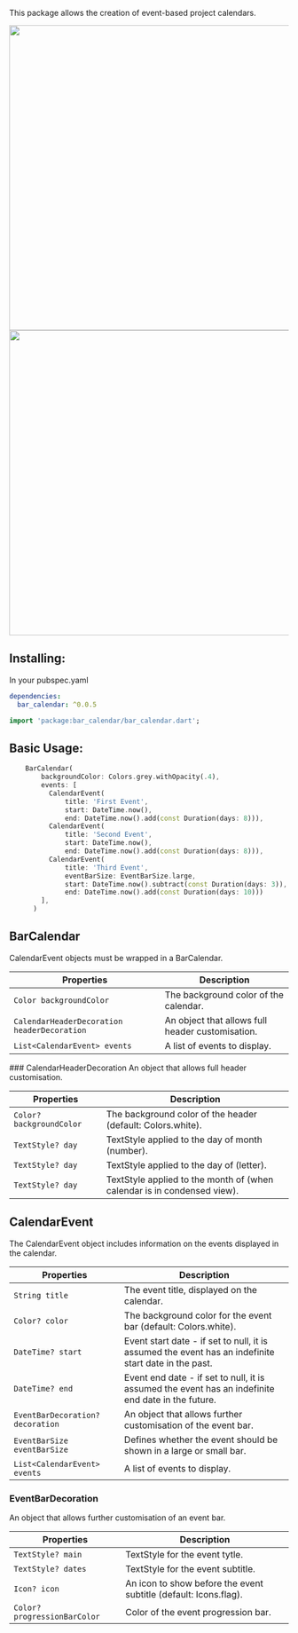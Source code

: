 <!-- 
This README describes the package. If you publish this package to pub.dev,
this README's contents appear on the landing page for your package.

For information about how to write a good package README, see the guide for
[writing package pages](https://dart.dev/guides/libraries/writing-package-pages). 

For general information about developing packages, see the Dart guide for
[creating packages](https://dart.dev/guides/libraries/create-library-packages)
and the Flutter guide for
[developing packages and plugins](https://flutter.dev/developing-packages). 
-->



This package allows the creation of event-based project calendars.

<img src="https://raw.githubusercontent.com/karimafas/bar-calendar/master/bar-calendar-snap.png" width="550"> 
<img src="https://raw.githubusercontent.com/karimafas/bar-calendar/master/bar-calendar-snap-blue.png" width="550">

## Installing:
In your pubspec.yaml
```yaml
dependencies:
  bar_calendar: ^0.0.5
```
```dart
import 'package:bar_calendar/bar_calendar.dart';
```

## Basic Usage:
```dart
    BarCalendar(
        backgroundColor: Colors.grey.withOpacity(.4),
        events: [
          CalendarEvent(
              title: 'First Event',
              start: DateTime.now(),
              end: DateTime.now().add(const Duration(days: 8))),
          CalendarEvent(
              title: 'Second Event',
              start: DateTime.now(),
              end: DateTime.now().add(const Duration(days: 8))),
          CalendarEvent(
              title: 'Third Event',
              eventBarSize: EventBarSize.large,
              start: DateTime.now().subtract(const Duration(days: 3)),
              end: DateTime.now().add(const Duration(days: 10)))
        ],
      )
```

## BarCalendar
CalendarEvent objects must be wrapped in a BarCalendar.

|  Properties  |   Description   |
|--------------|-----------------|
| `Color backgroundColor` | The background color of the calendar. |
| `CalendarHeaderDecoration headerDecoration` | An object that allows full header customisation. |
| `List<CalendarEvent> events` | A list of events to display. |

### CalendarHeaderDecoration
An object that allows full header customisation.

|  Properties  |   Description   |
|--------------|-----------------|
| `Color? backgroundColor` | The background color of the header (default: Colors.white). |
| `TextStyle? day` | TextStyle applied to the day of month (number). |
| `TextStyle? day` | TextStyle applied to the day of (letter). |
| `TextStyle? day` | TextStyle applied to the month of (when calendar is in condensed view). |

## CalendarEvent
The CalendarEvent object includes information on the events displayed in the calendar.

|  Properties  |   Description   |
|--------------|-----------------|
| `String title` | The event title, displayed on the calendar. |
| `Color? color` | The background color for the event bar (default: Colors.white). |
| `DateTime? start` | Event start date - if set to null, it is assumed the event has an indefinite start date in the past. |
| `DateTime? end` | Event end date - if set to null, it is assumed the event has an indefinite end date in the future. |
| `EventBarDecoration? decoration` | An object that allows further customisation of the event bar. |
| `EventBarSize eventBarSize` | Defines whether the event should be shown in a large or small bar. |
| `List<CalendarEvent> events` | A list of events to display. |

### EventBarDecoration
An object that allows further customisation of an event bar.

|  Properties  |   Description   |
|--------------|-----------------|
| `TextStyle? main` | TextStyle for the event tytle. |
| `TextStyle? dates` | TextStyle for the event subtitle. |
| `Icon? icon` | An icon to show before the event subtitle (default: Icons.flag). |
| `Color? progressionBarColor` | Color of the event progression bar. |

